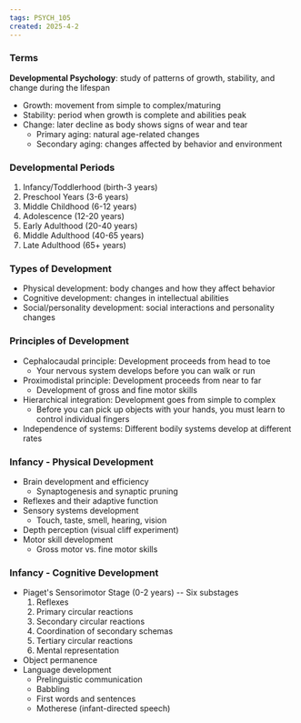 ```yaml
---
tags: PSYCH_105
created: 2025-4-2
---
```


### Terms

**Developmental Psychology**: study of patterns of growth, stability, and change during the lifespan

- Growth: movement from simple to complex/maturing
- Stability: period when growth is complete and abilities peak
- Change: later decline as body shows signs of wear and tear
	- Primary aging: natural age-related changes
	- Secondary aging: changes affected by behavior and environment

### Developmental Periods

1. Infancy/Toddlerhood (birth-3 years)
2. Preschool Years (3-6 years)
3. Middle Childhood (6-12 years)
4. Adolescence (12-20 years)
5. Early Adulthood (20-40 years)
6. Middle Adulthood (40-65 years)
7. Late Adulthood (65+ years)

### Types of Development

- Physical development: body changes and how they affect behavior
- Cognitive development: changes in intellectual abilities
- Social/personality development: social interactions and personality changes

### Principles of Development

- Cephalocaudal principle: Development proceeds from head to toe
	- Your nervous system develops before you can walk or run
- Proximodistal principle: Development proceeds from near to far
	- Development of gross and fine motor skills
- Hierarchical integration: Development goes from simple to complex
	- Before you can pick up objects with your hands, you must learn to control individual fingers
- Independence of systems: Different bodily systems develop at different rates

### Infancy - Physical Development

- Brain development and efficiency
	- Synaptogenesis and synaptic pruning
- Reflexes and their adaptive function
- Sensory systems development
	- Touch, taste, smell, hearing, vision
- Depth perception (visual cliff experiment)
- Motor skill development
	- Gross motor vs. fine motor skills

### Infancy - Cognitive Development

- Piaget's Sensorimotor Stage (0-2 years) -- Six substages
	1. Reflexes
	2. Primary circular reactions
	3. Secondary circular reactions
	4. Coordination of secondary schemas
	5. Tertiary circular reactions
	6. Mental representation
- Object permanence
- Language development
	- Prelinguistic communication
	- Babbling
	- First words and sentences
	- Motherese (infant-directed speech)